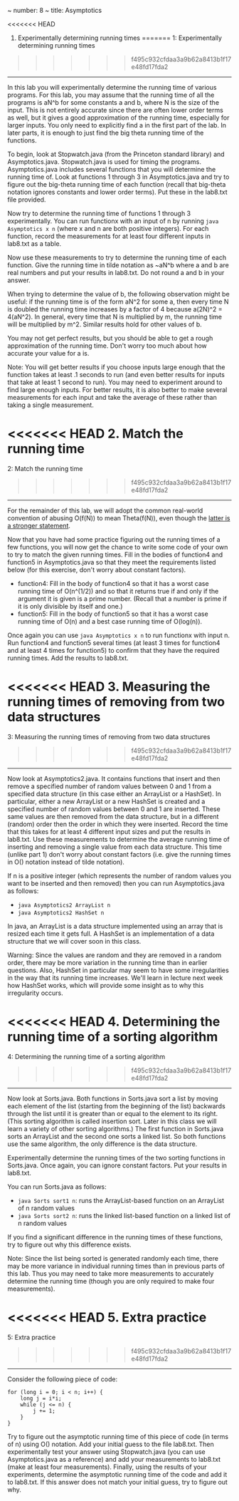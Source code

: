 ~ number: 8
~ title: Asymptotics

<<<<<<< HEAD
1. Experimentally determining running times
=======
1: Experimentally determining running times
>>>>>>> f495c932cfdaa3a9b62a8413b1f17e48fd17fda2
--------

In this lab you will experimentally determine the running time of various programs. For this lab, you may assume that the running time of all the programs is aN^b for some constants a and b, where N is the size of the input. This is not entirely accurate since there are often lower order terms as well, but it gives a good approximation of the running time, especially for larger inputs. You only need to explicitly find a in the first part of the lab. In later parts, it is enough to just find the big theta running time of the functions.

To begin, look at Stopwatch.java (from the Princeton standard library) and Asymptotics.java. Stopwatch.java is used for timing the programs. Asymptotics.java includes several functions that you will determine the running time of. Look at functions 1 through 3 in Asymptotics.java and try to figure out the big-theta running time of each function (recall that big-theta notation ignores constants and lower order terms). Put these in the lab8.txt file provided.

Now try to determine the running time of functions 1 through 3 experimentally. You can run functionx with an input of n by running `java Asymptotics x n` (where x and n are both positive integers). For each function, record the measurements for at least four different inputs in lab8.txt as a table. 

Now use these measurements to try to determine the running time of each function. Give the running time in tilde notation as ~aN^b where a and b are real numbers and put your results in lab8.txt. Do not round a and b in your answer.

When trying to determine the value of b, the following observation might be useful: if the running time is of the form aN^2 for some a, then every time N is doubled the running time increases by a factor of 4 because a(2N)^2 = 4(aN^2). In general, every time that N is multiplied by m, the running time will be multiplied by m^2. Similar results hold for other values of b.

You may not get perfect results, but you should be able to get a rough approximation of the running time. Don't worry too much about how accurate your value for a is.

Note: You will get better results if you choose inputs large enough that the function takes at least .1 seconds to run (and even better results for inputs that take at least 1 second to run). You may need to experiment around to find large enough inputs. For better results, it is also better to make several measurements for each input and take the average of these rather than taking a single measurement.

<<<<<<< HEAD
2. Match the running time
=======
2: Match the running time
>>>>>>> f495c932cfdaa3a9b62a8413b1f17e48fd17fda2
--------

For the remainder of this lab, we will adopt the common real-world convention of abusing O(f(N)) to mean Theta(f(N)), even though the [latter is a stronger statement](https://docs.google.com/presentation/d/1TiW9dvmk9396GhuSy788_1yEFu_LUPA8ytsm_NQpBMQ/pub?start=false&loop=false&delayms=3000&slide=id.g63937f84c_0251).

Now that you have had some practice figuring out the running times of a few functions, you will now get the chance to write some code of your own to try to match the given running times. Fill in the bodies of function4 and function5 in Asymptotics.java so that they meet the requirements listed below (for this exercise, don't worry about constant factors).

* function4: Fill in the body of function4 so that it has a worst case running time of O(n^(1/2)) and so that it returns true if and only if the argument it is given is a prime number. (Recall that a number is prime if it is only divisible by itself and one.)
* function5: Fill in the body of function5 so that it has a worst case running time of O(n) and a best case running time of O(log(n)).

Once again you can use `java Asymptotics x n` to run functionx with input n. Run function4 and function5 several times (at least 3 times for function4 and at least 4 times for function5) to confirm that they have the required running times. Add the results to lab8.txt.

<<<<<<< HEAD
3. Measuring the running times of removing from two data structures
=======
3: Measuring the running times of removing from two data structures
>>>>>>> f495c932cfdaa3a9b62a8413b1f17e48fd17fda2
--------

Now look at Asymptotics2.java. It contains functions that insert and then remove a specified number of random values between 0 and 1 from a specified data structure (in this case either an ArrayList or a HashSet). In particular, either a new ArrayList or a new HashSet is created and a specified number of random values between 0 and 1 are inserted. These same values are then removed from the data structure, but in a different (random) order then the order in which they were inserted. Record the time that this takes for at least 4 different input sizes and put the results in lab8.txt. Use these measurements to determine the average running time of inserting and removing a single value from each data structure. This time (unlike part 1) don't worry about constant factors (i.e. give the running times in O() notation instead of tilde notation).

If n is a positive integer (which represents the number of random values you want to be inserted and then removed) then you can run Asymptotics.java as follows:

* `java Asymptotics2 ArrayList n`
* `java Asymptotics2 HashSet n`

In java, an ArrayList is a data structure implemented using an array that is resized each time it gets full. A HashSet is an implementation of a data structure that we will cover soon in this class.

Warning: Since the values are random and they are removed in a random order, there may be more variation in the running time than in earlier questions. Also, HashSet in particular may seem to have some irregularities in the way that its running time increases. We'll learn in lecture next week how HashSet works, which will provide some insight as to why this irregularity occurs.

<<<<<<< HEAD
4. Determining the running time of a sorting algorithm
=======
4: Determining the running time of a sorting algorithm
>>>>>>> f495c932cfdaa3a9b62a8413b1f17e48fd17fda2
--------

Now look at Sorts.java. Both functions in Sorts.java sort a list by moving each element of the list (starting from the beginning of the list) backwards through the list until it is greater than or equal to the element to its right. (This sorting algorithm is called insertion sort. Later in this class we will learn a variety of other sorting algorithms.) The first function in Sorts.java sorts an ArrayList and the second one sorts a linked list. So both functions use the same algorithm, the only difference is the data structure.

Experimentally determine the running times of the two sorting functions in Sorts.java. Once again, you can ignore constant factors. Put your results in lab8.txt.

You can run Sorts.java as follows:

* `java Sorts sort1 n`: runs the ArrayList-based function on an ArrayList of n random values
* `java Sorts sort2 n`: runs the linked list-based function on a linked list of n random values

If you find a significant difference in the running times of these functions, try to figure out why this difference exists.

Note: Since the list being sorted is generated randomly each time, there may be more variance in individual running times than in previous parts of this lab. Thus you may need to take more measurements to accurately determine the running time (though you are only required to make four measurements).

<<<<<<< HEAD
5. Extra practice
=======
5: Extra practice
>>>>>>> f495c932cfdaa3a9b62a8413b1f17e48fd17fda2
--------

Consider the following piece of code:

    for (long i = 0; i < n; i++) {
        long j = i*i;
        while (j <= n) {
            j += 1;
        }
    }

Try to figure out the asymptotic running time of this piece of code (in terms of n) using O() notation. Add your initial guess to the file lab8.txt. Then experimentally test your answer using Stopwatch.java (you can use Asymptotics.java as a reference) and add your measurements to lab8.txt (make at least four measurements). Finally, using the results of your experiments, determine the asymptotic running time of the code and add it to lab8.txt. If this answer does not match your initial guess, try to figure out why.

